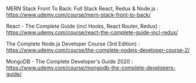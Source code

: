 MERN Stack Front To Back: Full Stack React, Redux & Node.js : https://www.udemy.com/course/mern-stack-front-to-back/

React - The Complete Guide (incl Hooks, React Router, Redux)  : https://www.udemy.com/course/react-the-complete-guide-incl-redux/

The Complete Node.js Developer Course (3rd Edition) : https://www.udemy.com/course/the-complete-nodejs-developer-course-2/

MongoDB - The Complete Developer's Guide 2020 : https://www.udemy.com/course/mongodb-the-complete-developers-guide/